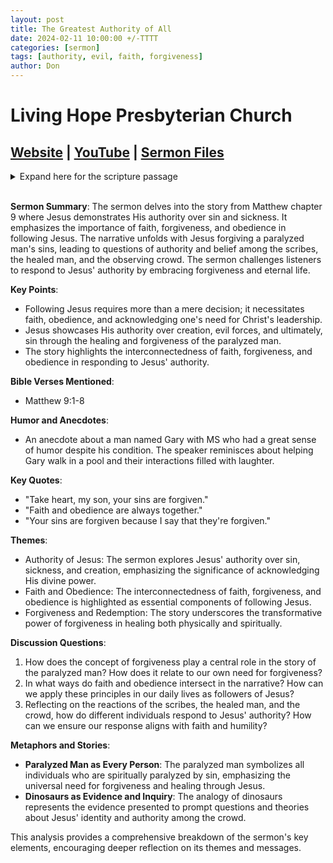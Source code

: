 ```yaml
---
layout: post
title: The Greatest Authority of All
date: 2024-02-11 10:00:00 +/-TTTT
categories: [sermon]
tags: [authority, evil, faith, forgiveness]
author: Don
---
```

# Living Hope Presbyterian Church 

## [Website](https://www.livinghopepresbyterian.org/) | [YouTube](https://www.youtube.com/@LivingHopePresbyterianChurch) | [Sermon Files](https://github.com/jobian-ai/LHP-Sermons/tree/main/sermons/24-02-11)

<details closed>
  <summary>Expand here for the scripture passage</summary>
<br/><br/><b>Matthew 8</b>
<br/><br/><i>
1 And getting into a boat he crossed over and came to his own city. 2 And behold, some people brought to him a paralytic, lying on a bed. And when Jesus saw their faith, he said to the paralytic, “Take heart, my son; your sins are forgiven.” 3 And behold, some of the scribes said to themselves, “This man is blaspheming.” 4 But Jesus, knowing their thoughts, said, “Why do you think evil in your hearts? 5 For which is easier, to say, ‘Your sins are forgiven,’ or to say, ‘Rise and walk’? 6 But that you may know that the Son of Man has authority on earth to forgive sins”—he then said to the paralytic—“Rise, pick up your bed and go home.” 7 And he rose and went home. 8 When the crowds saw it, they were afraid, and they glorified God, who had given such authority to men.
<br/><br/></i>
ESV: The Holy Bible, English Standard Version ©2011 Crossway Bibles, a division of Good News Publishers.  All rights reserved.
<br/><br/>
</details>
<br/>

**Sermon Summary**:
The sermon delves into the story from Matthew chapter 9 where Jesus demonstrates His authority over sin and sickness. It emphasizes the importance of faith, forgiveness, and obedience in following Jesus. The narrative unfolds with Jesus forgiving a paralyzed man's sins, leading to questions of authority and belief among the scribes, the healed man, and the observing crowd. The sermon challenges listeners to respond to Jesus' authority by embracing forgiveness and eternal life.

**Key Points**:
- Following Jesus requires more than a mere decision; it necessitates faith, obedience, and acknowledging one's need for Christ's leadership.
- Jesus showcases His authority over creation, evil forces, and ultimately, sin through the healing and forgiveness of the paralyzed man.
- The story highlights the interconnectedness of faith, forgiveness, and obedience in responding to Jesus' authority.

**Bible Verses Mentioned**:
- Matthew 9:1-8

**Humor and Anecdotes**:
- An anecdote about a man named Gary with MS who had a great sense of humor despite his condition. The speaker reminisces about helping Gary walk in a pool and their interactions filled with laughter.

**Key Quotes**:
- "Take heart, my son, your sins are forgiven."
- "Faith and obedience are always together."
- "Your sins are forgiven because I say that they're forgiven."

**Themes**:
- Authority of Jesus: The sermon explores Jesus' authority over sin, sickness, and creation, emphasizing the significance of acknowledging His divine power.
- Faith and Obedience: The interconnectedness of faith, forgiveness, and obedience is highlighted as essential components of following Jesus.
- Forgiveness and Redemption: The story underscores the transformative power of forgiveness in healing both physically and spiritually.

**Discussion Questions**:
1. How does the concept of forgiveness play a central role in the story of the paralyzed man? How does it relate to our own need for forgiveness?
2. In what ways do faith and obedience intersect in the narrative? How can we apply these principles in our daily lives as followers of Jesus?
3. Reflecting on the reactions of the scribes, the healed man, and the crowd, how do different individuals respond to Jesus' authority? How can we ensure our response aligns with faith and humility?

**Metaphors and Stories**:
- **Paralyzed Man as Every Person**: The paralyzed man symbolizes all individuals who are spiritually paralyzed by sin, emphasizing the universal need for forgiveness and healing through Jesus.
- **Dinosaurs as Evidence and Inquiry**: The analogy of dinosaurs represents the evidence presented to prompt questions and theories about Jesus' identity and authority among the crowd.

This analysis provides a comprehensive breakdown of the sermon's key elements, encouraging deeper reflection on its themes and messages.
